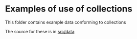 # Examples of use of collections

This folder contains example data conforming to collections

The source for these is in [src/data](../src/data/examples)